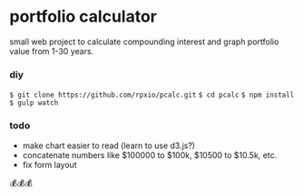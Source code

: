 # portfolio calculator

small web project to calculate compounding interest and graph portfolio value from 1-30 years.

### diy
`$ git clone https://github.com/rpxio/pcalc.git`
`$ cd pcalc`
`$ npm install`
`$ gulp watch`

### todo
- make chart easier to read (learn to use d3.js?)
- concatenate numbers like $100000 to $100k, $10500 to $10.5k, etc.
- fix form layout

:moneybag::moneybag::moneybag:

